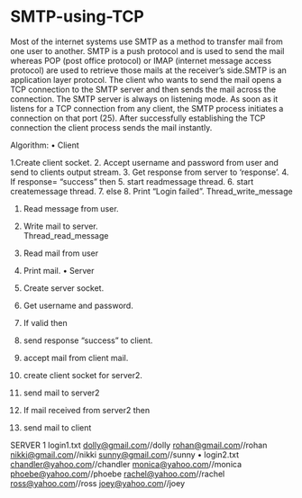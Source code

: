 # SMTP-using-TCP

Most of the internet systems use SMTP as a method to transfer mail from one user to another.  SMTP is a push protocol and is used to send the mail whereas POP (post office protocol) or  IMAP (internet message access protocol) are used to retrieve those mails at the receiver’s  side.SMTP is an application layer protocol. The client who wants to send the mail opens a TCP  connection to the SMTP server and then sends the mail across the connection. The SMTP  server is always on listening mode. As soon as it listens for a TCP connection from any client,  the SMTP process initiates a connection on that port (25). After successfully establishing the  TCP connection the client process sends the mail instantly. 


Algorithm: 
• Client 


 1.Create client socket. 
 2. Accept username and password from user and send to clients output stream.  3. Get response from server to ‘response’. 
 4. If response= “success” then 
 5. start readmessage thread. 
 6. start createmessage thread. 
 7. else 
 8. Print “Login failed”. 
 Thread_write_message 
 1. Read message from user. 
 2. Write mail to server.  
 Thread_read_message 
 1. Read mail from user 
 2. Print mail. 
• Server 


 1. Create server socket. 
 2. Get username and password. 
 3. If valid then 
 4. send response “success” to client. 
 5. accept mail from client mail. 
 6. create client socket for server2. 
 7. send mail to server2 
 8. If mail received from server2 then
 9. send mail to client 

SERVER 1
login1.txt 
dolly@gmail.com//dolly 
rohan@gmail.com//rohan 
nikki@gmail.com//nikki 
sunny@gmail.com//sunny 
• login2.txt 
chandler@yahoo.com//chandler 
monica@yahoo.com//monica 
phoebe@yahoo.com//phoebe 
rachel@yahoo.com//rachel 
ross@yahoo.com//ross 
joey@yahoo.com//joey 

